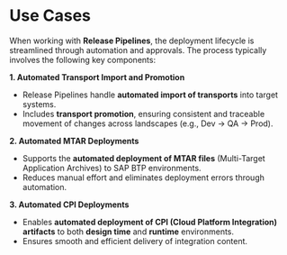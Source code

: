 # Use Cases

When working with **Release Pipelines**, the deployment lifecycle is streamlined through automation and approvals. The process typically involves the following key components:

**1. Automated Transport Import and Promotion**

* Release Pipelines handle **automated import of transports** into target systems.
* Includes **transport promotion**, ensuring consistent and traceable movement of changes across landscapes (e.g., Dev → QA → Prod).

**2. Automated MTAR Deployments**

* Supports the **automated deployment of MTAR files** (Multi-Target Application Archives) to SAP BTP environments.
* Reduces manual effort and eliminates deployment errors through automation.

**3. Automated CPI Deployments**

* Enables **automated deployment of CPI (Cloud Platform Integration) artifacts** to both **design time** and **runtime** environments.
* Ensures smooth and efficient delivery of integration content.
